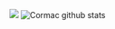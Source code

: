
![](https://github.com/CormacKrum/CormacKrum/blob/master/ReadMe.png)
![Cormac github stats](https://github-readme-stats.vercel.app/api?username=CormacKrum&show_icons=true&hide_border=false&theme=onedark)
